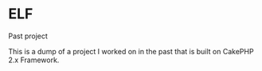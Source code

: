 # ELF
Past project

This is a dump of a project I worked on in the past that is built on CakePHP 2.x Framework.